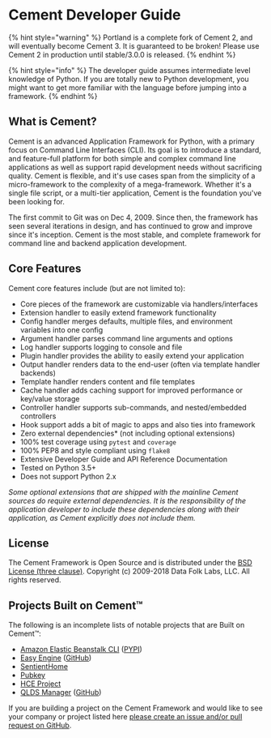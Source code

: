 # Cement Developer Guide

{% hint style="warning" %}
Portland is a complete fork of Cement 2, and will eventually become Cement 3. It is guaranteed to be broken! Please use Cement 2 in production until stable/3.0.0 is released.
{% endhint %}

{% hint style="info" %}
The developer guide assumes intermediate level knowledge of Python. If you are totally new to Python development, you might want to get more familiar with the language before jumping into a framework.
{% endhint %}

## What is Cement?

Cement is an advanced Application Framework for Python, with a primary focus on Command Line Interfaces \(CLI\). Its goal is to introduce a standard, and feature-full platform for both simple and complex command line applications as well as support rapid development needs without sacrificing quality. Cement is flexible, and it's use cases span from the simplicity of a micro-framework to the complexity of a mega-framework. Whether it's a single file script, or a multi-tier application, Cement is the foundation you've been looking for.

The first commit to Git was on Dec 4, 2009. Since then, the framework has seen several iterations in design, and has continued to grow and improve since it's inception. Cement is the most stable, and complete framework for command line and backend application development.

## Core Features

Cement core features include \(but are not limited to\):

* Core pieces of the framework are customizable via handlers/interfaces
* Extension handler to easily extend framework functionality
* Config handler merges defaults, multiple files, and environment variables into one config
* Argument handler parses command line arguments and options
* Log handler supports logging to console and file
* Plugin handler provides the ability to easily extend your application
* Output handler renders data to the end-user \(often via template handler backends\)
* Template handler renders content and file templates
* Cache handler adds caching support for improved performance or key/value storage
* Controller handler supports sub-commands, and nested/embedded controllers
* Hook support adds a bit of magic to apps and also ties into framework
* Zero external dependencies\* \(not including optional extensions\)
* 100% test coverage using `pytest` and `coverage`
* 100% PEP8 and style compliant using `flake8`
* Extensive Developer Guide and API Reference Documentation
* Tested on Python 3.5+
* Does not support Python 2.x

_Some optional extensions that are shipped with the mainline Cement sources do require external dependencies. It is the responsibility of the application developer to include these dependencies along with their application, as Cement explicitly does not include them._

## License

The Cement Framework is Open Source and is distributed under the [BSD License \(three clause\)](https://opensource.org/licenses/BSD-3-Clause).  Copyright \(c\) 2009-2018 Data Folk Labs, LLC.  All rights reserved.

## Projects Built on Cement™

The following is an incomplete lists of notable projects that are Built on Cement™:

* [Amazon Elastic Beanstalk CLI](http://docs.aws.amazon.com/elasticbeanstalk/latest/dg/eb-cli3.html) \([PYPI](https://pypi.python.org/pypi/awsebcli)\)
* [Easy Engine](https://easyengine.io/) \([GitHub](https://github.com/EasyEngine/easyengine)\)
* [SentientHome](https://github.com/fxstein/SentientHome)
* [Pubkey](https://github.com/fxstein/pubkey)
* [HCE Project](http://hce-project.com/)
* [QLDS Manager](https://qlds-manager.readthedocs.io/en/stable/index.html) \([GitHub](https://github.com/rzeka/QLDS-Manager)\)

If you are building a project on the Cement Framework and would like to see your company or project listed here [please create an issue and/or pull request on GitHub](https://github.com/datafolklabs/cement/).


